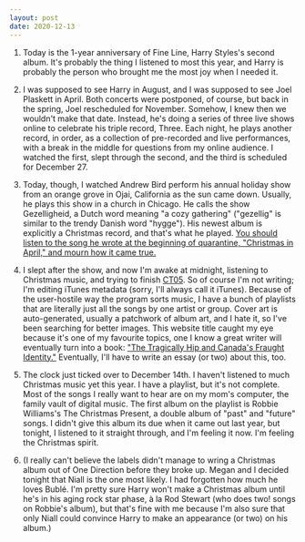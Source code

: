 ```yaml
---
layout: post
date: 2020-12-13
---
```


1. Today is the 1-year anniversary of Fine Line, Harry Styles's second album. It's probably the thing I listened to most this year, and Harry is probably the person who brought me the most joy when I needed it.

2. I was supposed to see Harry in August, and I was supposed to see Joel Plaskett in April. Both concerts were postponed, of course, but back in the spring, Joel rescheduled for November. Somehow, I knew then we wouldn't make that date. Instead, he's doing a series of three live shows online to celebrate his triple record, Three. Each night, he plays another record, in order, as a collection of pre-recorded and live performances, with a break in the middle for questions from my online audience. I watched the first, slept through the second, and the third is scheduled for December 27.

3. Today, though, I watched Andrew Bird perform his annual holiday show from an orange grove in Ojai, California as the sun came down. Usually, he plays this show in a church in Chicago. He calls the show Gezelligheid, a Dutch word meaning "a cozy gathering" ("gezellig" is similar to the trendy Danish word "hygge"). His newest album is explicitly a Christmas record, and that's what he played. [You should listen to the song he wrote at the beginning of quarantine, "Christmas in April," and mourn how it came true.](https://www.youtube.com/watch?v=nHyKkbiBXrM)

4. I slept after the show, and now I'm awake at midnight, listening to Christmas music, and trying to finish [CT05](https://jessdriscoll.itch.io/congenial-telegram). So of course I'm not writing; I'm editing iTunes metadata (sorry, I'll always call it iTunes). Because of the user-hostile way the program sorts music, I have a bunch of playlists that are literally just all the songs by one artist or group. Cover art is auto-generated, usually a patchwork of album art, and I hate it, so I've been searching for better images. This website title caught my eye because it's one of my favourite topics, one I know a great writer will eventually turn into a book: ["The Tragically Hip and Canada's Fraught Identity."](https://makeyourowntaste.com/2016/09/13/the-tragically-hip-and-canadas-fraught-identity/) Eventually, I'll have to write an essay (or two) about this, too.

5. The clock just ticked over to December 14th. I haven't listened to much Christmas music yet this year. I have a playlist, but it's not complete. Most of the songs I really want to hear are on my mom's computer, the family vault of digital music. The first album on the playlist is Robbie Williams's The Christmas Present, a double album of "past" and "future" songs. I didn't give this album its due when it came out last year, but tonight, I listened to it straight through, and I'm feeling it now. I'm feeling the Christmas spirit.

6. (I really can't believe the labels didn't manage to wring a Christmas album out of One Direction before they broke up. Megan and I decided tonight that Niall is the one most likely. I had forgotten how much he loves Bublé. I'm pretty sure Harry won't make a Christmas album until he's in his aging rock star phase, à la Rod Stewart (who does two! songs on Robbie's album), but that's fine with me because I'm also sure that only Niall could convince Harry to make an appearance (or two) on his album.)
